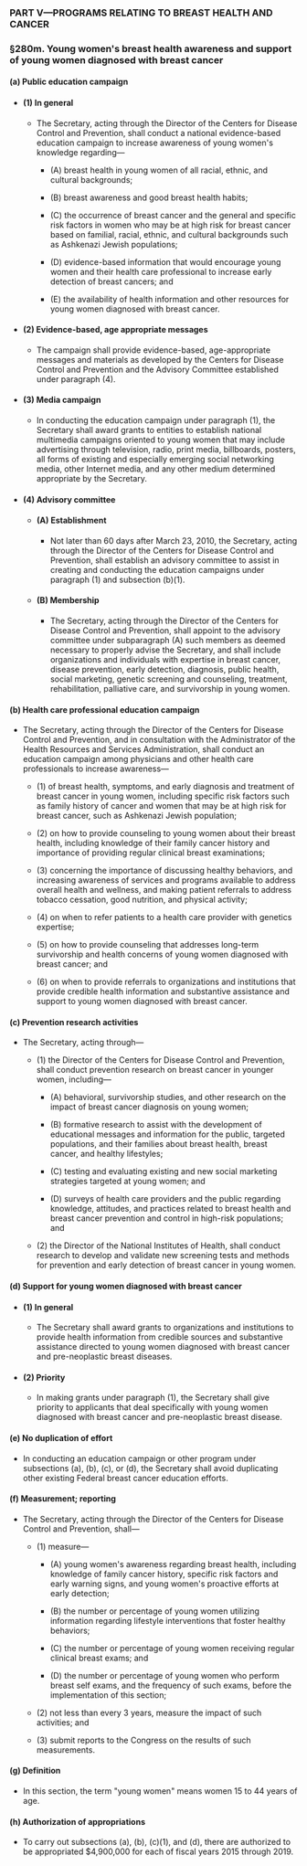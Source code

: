 ### PART V—PROGRAMS RELATING TO BREAST HEALTH AND CANCER

### §280m. Young women's breast health awareness and support of young women diagnosed with breast cancer
#### (a) Public education campaign
* #### (1) In general
  * The Secretary, acting through the Director of the Centers for Disease Control and Prevention, shall conduct a national evidence-based education campaign to increase awareness of young women's knowledge regarding—

    * (A) breast health in young women of all racial, ethnic, and cultural backgrounds;

    * (B) breast awareness and good breast health habits;

    * (C) the occurrence of breast cancer and the general and specific risk factors in women who may be at high risk for breast cancer based on familial, racial, ethnic, and cultural backgrounds such as Ashkenazi Jewish populations;

    * (D) evidence-based information that would encourage young women and their health care professional to increase early detection of breast cancers; and

    * (E) the availability of health information and other resources for young women diagnosed with breast cancer.

* #### (2) Evidence-based, age appropriate messages
  * The campaign shall provide evidence-based, age-appropriate messages and materials as developed by the Centers for Disease Control and Prevention and the Advisory Committee established under paragraph (4).

* #### (3) Media campaign
  * In conducting the education campaign under paragraph (1), the Secretary shall award grants to entities to establish national multimedia campaigns oriented to young women that may include advertising through television, radio, print media, billboards, posters, all forms of existing and especially emerging social networking media, other Internet media, and any other medium determined appropriate by the Secretary.

* #### (4) Advisory committee
  * #### (A) Establishment
    * Not later than 60 days after March 23, 2010, the Secretary, acting through the Director of the Centers for Disease Control and Prevention, shall establish an advisory committee to assist in creating and conducting the education campaigns under paragraph (1) and subsection (b)(1).

  * #### (B) Membership
    * The Secretary, acting through the Director of the Centers for Disease Control and Prevention, shall appoint to the advisory committee under subparagraph (A) such members as deemed necessary to properly advise the Secretary, and shall include organizations and individuals with expertise in breast cancer, disease prevention, early detection, diagnosis, public health, social marketing, genetic screening and counseling, treatment, rehabilitation, palliative care, and survivorship in young women.

#### (b) Health care professional education campaign
* The Secretary, acting through the Director of the Centers for Disease Control and Prevention, and in consultation with the Administrator of the Health Resources and Services Administration, shall conduct an education campaign among physicians and other health care professionals to increase awareness—

  * (1) of breast health, symptoms, and early diagnosis and treatment of breast cancer in young women, including specific risk factors such as family history of cancer and women that may be at high risk for breast cancer, such as Ashkenazi Jewish population;

  * (2) on how to provide counseling to young women about their breast health, including knowledge of their family cancer history and importance of providing regular clinical breast examinations;

  * (3) concerning the importance of discussing healthy behaviors, and increasing awareness of services and programs available to address overall health and wellness, and making patient referrals to address tobacco cessation, good nutrition, and physical activity;

  * (4) on when to refer patients to a health care provider with genetics expertise;

  * (5) on how to provide counseling that addresses long-term survivorship and health concerns of young women diagnosed with breast cancer; and

  * (6) on when to provide referrals to organizations and institutions that provide credible health information and substantive assistance and support to young women diagnosed with breast cancer.

#### (c) Prevention research activities
* The Secretary, acting through—

  * (1) the Director of the Centers for Disease Control and Prevention, shall conduct prevention research on breast cancer in younger women, including—

    * (A) behavioral, survivorship studies, and other research on the impact of breast cancer diagnosis on young women;

    * (B) formative research to assist with the development of educational messages and information for the public, targeted populations, and their families about breast health, breast cancer, and healthy lifestyles;

    * (C) testing and evaluating existing and new social marketing strategies targeted at young women; and

    * (D) surveys of health care providers and the public regarding knowledge, attitudes, and practices related to breast health and breast cancer prevention and control in high-risk populations; and


  * (2) the Director of the National Institutes of Health, shall conduct research to develop and validate new screening tests and methods for prevention and early detection of breast cancer in young women.

#### (d) Support for young women diagnosed with breast cancer
* #### (1) In general
  * The Secretary shall award grants to organizations and institutions to provide health information from credible sources and substantive assistance directed to young women diagnosed with breast cancer and pre-neoplastic breast diseases.

* #### (2) Priority
  * In making grants under paragraph (1), the Secretary shall give priority to applicants that deal specifically with young women diagnosed with breast cancer and pre-neoplastic breast disease.

#### (e) No duplication of effort
* In conducting an education campaign or other program under subsections (a), (b), (c), or (d), the Secretary shall avoid duplicating other existing Federal breast cancer education efforts.

#### (f) Measurement; reporting
* The Secretary, acting through the Director of the Centers for Disease Control and Prevention, shall—

  * (1) measure—

    * (A) young women's awareness regarding breast health, including knowledge of family cancer history, specific risk factors and early warning signs, and young women's proactive efforts at early detection;

    * (B) the number or percentage of young women utilizing information regarding lifestyle interventions that foster healthy behaviors;

    * (C) the number or percentage of young women receiving regular clinical breast exams; and

    * (D) the number or percentage of young women who perform breast self exams, and the frequency of such exams, before the implementation of this section;


  * (2) not less than every 3 years, measure the impact of such activities; and

  * (3) submit reports to the Congress on the results of such measurements.

#### (g) Definition
* In this section, the term "young women" means women 15 to 44 years of age.

#### (h) Authorization of appropriations
* To carry out subsections (a), (b), (c)(1), and (d), there are authorized to be appropriated $4,900,000 for each of fiscal years 2015 through 2019.